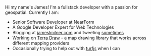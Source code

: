 
Hi my name's James! I'm a fullstack developer with a passion for geospatial. Currently I am: 

* Senior Software Developer at NearForm
* A Google Developer Expert for Web Technologies
* Blogging at [jameslmilner.com](https://www.jameslmilner.com) and tweeting [sometimes](https://www.twitter.com/jameslmilner)
* Working on [Terra Draw](https://www.github.com/jameslmilner/terra-draw) - a map drawing library that works across different mapping providers
* Occasionally trying to help out with [turfjs](https://www.github.com/turfjs/turf) when I can

